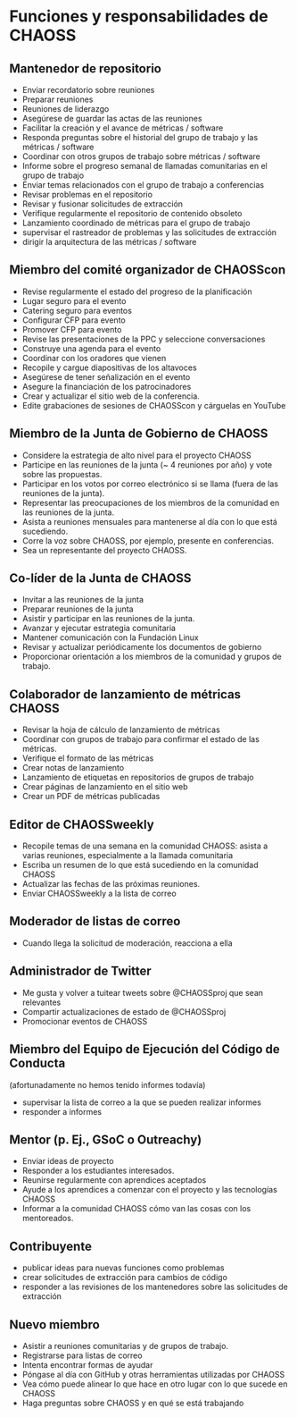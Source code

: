 # Funciones y responsabilidades de CHAOSS

## Mantenedor de repositorio

- Enviar recordatorio sobre reuniones
- Preparar reuniones
- Reuniones de liderazgo
- Asegúrese de guardar las actas de las reuniones
- Facilitar la creación y el avance de métricas / software
- Responda preguntas sobre el historial del grupo de trabajo y las métricas / software
- Coordinar con otros grupos de trabajo sobre métricas / software
- Informe sobre el progreso semanal de llamadas comunitarias en el grupo de trabajo
- Enviar temas relacionados con el grupo de trabajo a conferencias
- Revisar problemas en el repositorio
- Revisar y fusionar solicitudes de extracción
- Verifique regularmente el repositorio de contenido obsoleto
- Lanzamiento coordinado de métricas para el grupo de trabajo
- supervisar el rastreador de problemas y las solicitudes de extracción
- dirigir la arquitectura de las métricas / software

## Miembro del comité organizador de CHAOSScon

- Revise regularmente el estado del progreso de la planificación
- Lugar seguro para el evento
- Catering seguro para eventos
- Configurar CFP para evento
- Promover CFP para evento
- Revise las presentaciones de la PPC y seleccione conversaciones
- Construye una agenda para el evento
- Coordinar con los oradores que vienen
- Recopile y cargue diapositivas de los altavoces
- Asegúrese de tener señalización en el evento
- Asegure la financiación de los patrocinadores
- Crear y actualizar el sitio web de la conferencia.
- Edite grabaciones de sesiones de CHAOSScon y cárguelas en YouTube

## Miembro de la Junta de Gobierno de CHAOSS

- Considere la estrategia de alto nivel para el proyecto CHAOSS
- Participe en las reuniones de la junta (~ 4 reuniones por año) y vote sobre las propuestas.
- Participar en los votos por correo electrónico si se llama (fuera de las reuniones de la junta).
- Representar las preocupaciones de los miembros de la comunidad en las reuniones de la junta.
- Asista a reuniones mensuales para mantenerse al día con lo que está sucediendo.
- Corre la voz sobre CHAOSS, por ejemplo, presente en conferencias.
- Sea un representante del proyecto CHAOSS.

## Co-líder de la Junta de CHAOSS

- Invitar a las reuniones de la junta
- Preparar reuniones de la junta
- Asistir y participar en las reuniones de la junta.
- Avanzar y ejecutar estrategia comunitaria
- Mantener comunicación con la Fundación Linux
- Revisar y actualizar periódicamente los documentos de gobierno
- Proporcionar orientación a los miembros de la comunidad y grupos de trabajo.

## Colaborador de lanzamiento de métricas CHAOSS

- Revisar la hoja de cálculo de lanzamiento de métricas
- Coordinar con grupos de trabajo para confirmar el estado de las métricas.
- Verifique el formato de las métricas
- Crear notas de lanzamiento
- Lanzamiento de etiquetas en repositorios de grupos de trabajo
- Crear páginas de lanzamiento en el sitio web
- Crear un PDF de métricas publicadas

## Editor de CHAOSSweekly

- Recopile temas de una semana en la comunidad CHAOSS: asista a varias reuniones, especialmente a la llamada comunitaria
- Escriba un resumen de lo que está sucediendo en la comunidad CHAOSS
- Actualizar las fechas de las próximas reuniones.
- Enviar CHAOSSweekly a la lista de correo

## Moderador de listas de correo

- Cuando llega la solicitud de moderación, reacciona a ella

## Administrador de Twitter

- Me gusta y volver a tuitear tweets sobre @CHAOSSproj que sean relevantes
- Compartir actualizaciones de estado de @CHAOSSproj
- Promocionar eventos de CHAOSS

## Miembro del Equipo de Ejecución del Código de Conducta

(afortunadamente no hemos tenido informes todavía)

- supervisar la lista de correo a la que se pueden realizar informes
- responder a informes

## Mentor (p. Ej., GSoC o Outreachy)

- Enviar ideas de proyecto
- Responder a los estudiantes interesados.
- Reunirse regularmente con aprendices aceptados
- Ayude a los aprendices a comenzar con el proyecto y las tecnologías CHAOSS
- Informar a la comunidad CHAOSS cómo van las cosas con los mentoreados.

## Contribuyente

- publicar ideas para nuevas funciones como problemas
- crear solicitudes de extracción para cambios de código
- responder a las revisiones de los mantenedores sobre las solicitudes de extracción

## Nuevo miembro

- Asistir a reuniones comunitarias y de grupos de trabajo.
- Registrarse para listas de correo
- Intenta encontrar formas de ayudar
- Póngase al día con GitHub y otras herramientas utilizadas por CHAOSS
- Vea cómo puede alinear lo que hace en otro lugar con lo que sucede en CHAOSS
- Haga preguntas sobre CHAOSS y en qué se está trabajando
